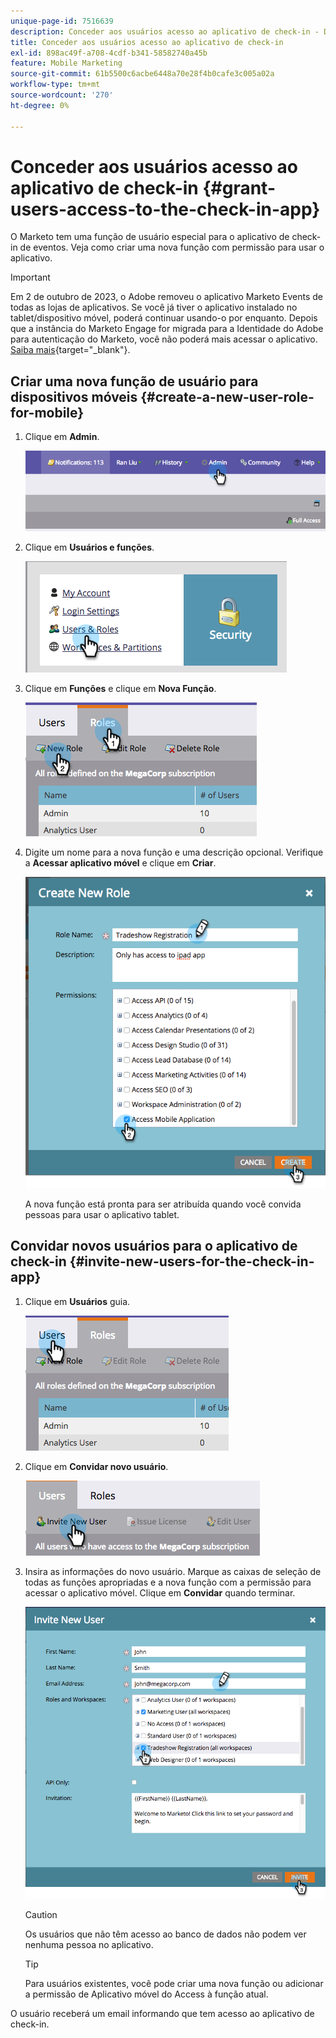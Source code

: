 ```yaml
---
unique-page-id: 7516639
description: Conceder aos usuários acesso ao aplicativo de check-in - Documentação do Marketo - Documentação do produto
title: Conceder aos usuários acesso ao aplicativo de check-in
exl-id: 898ac49f-a708-4cdf-b341-58582740a45b
feature: Mobile Marketing
source-git-commit: 61b5500c6acbe6448a70e28f4b0cafe3c005a02a
workflow-type: tm+mt
source-wordcount: '270'
ht-degree: 0%

---
```


# Conceder aos usuários acesso ao aplicativo de check-in {#grant-users-access-to-the-check-in-app}

O Marketo tem uma função de usuário especial para o aplicativo de check-in de eventos. Veja como criar uma nova função com permissão para usar o aplicativo.

>[!IMPORTANT]
>
>Em 2 de outubro de 2023, o Adobe removeu o aplicativo Marketo Events de todas as lojas de aplicativos. Se você já tiver o aplicativo instalado no tablet/dispositivo móvel, poderá continuar usando-o por enquanto. Depois que a instância do Marketo Engage for migrada para a Identidade do Adobe para autenticação do Marketo, você não poderá mais acessar o aplicativo. [Saiba mais](https://nation.marketo.com/t5/product-discussions/marketo-events-app-and-marketo-moments-app-end-of-life/m-p/340712/highlight/true#M193869){target="_blank"}.

## Criar uma nova função de usuário para dispositivos móveis {#create-a-new-user-role-for-mobile}

1. Clique em **Admin**.

   ![](assets/image2015-6-2-10-3a39-3a31.png)

1. Clique em **Usuários e funções**.

   ![](assets/image2015-6-2-10-3a56-3a0.png)

1. Clique em **Funções** e clique em **Nova Função**.

   ![](assets/image2015-6-2-11-3a3-3a23.png)

1. Digite um nome para a nova função e uma descrição opcional. Verifique a **Acessar aplicativo móvel** e clique em **Criar**.

   ![](assets/image2015-6-2-11-3a4-3a58.png)

   A nova função está pronta para ser atribuída quando você convida pessoas para usar o aplicativo tablet.

## Convidar novos usuários para o aplicativo de check-in {#invite-new-users-for-the-check-in-app}

1. Clique em **Usuários** guia.

   ![](assets/image2015-6-2-11-3a10-3a42.png)

1. Clique em **Convidar novo usuário**.

   ![](assets/image2015-6-2-11-3a11-3a32.png)

1. Insira as informações do novo usuário. Marque as caixas de seleção de todas as funções apropriadas e a nova função com a permissão para acessar o aplicativo móvel. Clique em **Convidar** quando terminar.

   ![](assets/image2015-6-2-11-3a16-3a26.png)

   >[!CAUTION]
   >
   >Os usuários que não têm acesso ao banco de dados não podem ver nenhuma pessoa no aplicativo.

   >[!TIP]
   >
   >Para usuários existentes, você pode criar uma nova função ou adicionar a permissão de Aplicativo móvel do Access à função atual.

O usuário receberá um email informando que tem acesso ao aplicativo de check-in.
